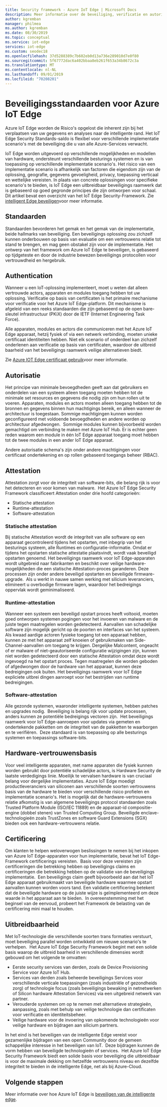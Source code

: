 ```yaml
---
title: Security framework - Azure IoT Edge | Microsoft Docs
description: Meer informatie over de beveiliging, verificatie en autorisatie-normen die zijn gebruikt voor het ontwikkelen van Azure IoT Edge en moeten worden beschouwd als u uw oplossing ontwerpt
author: kgremban
manager: philmea
ms.author: kgremban
ms.date: 08/30/2019
ms.topic: conceptual
ms.service: iot-edge
services: iot-edge
ms.custom: seodec18
ms.openlocfilehash: 37d5288389c7b602eb0d13a736e289010d7e0f80
ms.sourcegitcommit: 5f67772dac6a402bbaa8eb261f653a34b8672c3a
ms.translationtype: MT
ms.contentlocale: nl-NL
ms.lasthandoff: 09/01/2019
ms.locfileid: "70208201"
---
```

# <a name="security-standards-for-azure-iot-edge"></a>Beveiligingsstandaarden voor Azure IoT Edge

Azure IoT Edge worden de Risico's opgelost die inherent zijn bij het verplaatsen van uw gegevens en analyses naar de intelligente rand. Het IoT Edge Security Standards-saldo is flexibel voor verschillende implementatie scenario's met de beveiliging die u van alle Azure-Services verwacht. 

IoT Edge worden uitgevoerd op verschillende mogelijkheden en modellen van hardware, ondersteunt verschillende besturings systemen en is van toepassing op verschillende implementatie scenario's. Het risico van een implementatie scenario is afhankelijk van factoren die eigendom zijn van de oplossing, geografie, gegevens gevoeligheid, privacy, toepassing verticaal en wettelijke vereisten. In plaats van concrete oplossingen voor specifieke scenario's te bieden, is IoT Edge een uitbreidbaar beveiligings raamwerk dat is gebaseerd op goed gegronde principes die zijn ontworpen voor schaal. 
 
Dit artikel bevat een overzicht van het IoT Edge Security-Framework. Zie [intelligent Edge beveiligen](https://azure.microsoft.com/blog/securing-the-intelligent-edge/)voor meer informatie.

## <a name="standards"></a>Standaarden

Standaarden bevorderen het gemak en het gemak van de implementatie, beide hallmarks van beveiliging. Een beveiligings oplossing zou zichzelf kunnen onderbouwen op basis van evaluatie om een vertrouwens relatie tot stand te brengen, en mag geen obstakel zijn voor de implementatie. Het ontwerp van het framework om Azure IoT Edge te beveiligen, is gebaseerd op tijdgeteste en door de industrie bewezen beveiligings protocollen voor vertrouwdheid en hergebruik. 

## <a name="authentication"></a>Authentication

Wanneer u een IoT-oplossing implementeert, moet u weten dat alleen vertrouwde actors, apparaten en modules toegang hebben tot uw oplossing. Verificatie op basis van certificaten is het primaire mechanisme voor verificatie voor het Azure IoT Edge-platform. Dit mechanisme is afgeleid van een reeks standaarden die zijn gebaseerd op de open bare-sleutel infrastructuur (PKiX) door de IETF (Internet Engineering Task Force).     

Alle apparaten, modules en actors die communiceren met het Azure IoT Edge apparaat, hetzij fysiek of via een netwerk verbinding, moeten unieke certificaat identiteiten hebben. Niet elk scenario of onderdeel kan zichzelf onderlenen aan verificatie op basis van certificaten, waardoor de uitbreid baarheid van het beveiligings raamwerk veilige alternatieven biedt. 

Zie [Azure IOT Edge certificaat gebruik](iot-edge-certs.md)voor meer informatie.

## <a name="authorization"></a>Autorisatie

Het principe van minimale bevoegdheden geeft aan dat gebruikers en onderdelen van een systeem alleen toegang moeten hebben tot de minimale set resources en gegevens die nodig zijn om hun rollen uit te voeren. Apparaten, modules en actors moeten alleen toegang hebben tot de bronnen en gegevens binnen hun machtigings bereik, en alleen wanneer de architectuur is toegestaan. Sommige machtigingen kunnen worden geconfigureerd met voldoende bevoegdheden en andere worden op architectuur afgedwongen.  Sommige modules kunnen bijvoorbeeld worden gemachtigd om verbinding te maken met Azure IoT Hub. Er is echter geen reden waarom een module in één IoT Edge apparaat toegang moet hebben tot de twee modules in een ander IoT Edge apparaat.

Andere autorisatie schema's zijn onder andere machtigingen voor certificaat ondertekening en op rollen gebaseerd toegangs beheer (RBAC). 

## <a name="attestation"></a>Attestation

Attestation zorgt voor de integriteit van software-bits, die belang rijk is voor het detecteren en voor komen van malware.  Het Azure IoT Edge Security Framework classificeert Attestation onder drie hoofd categorieën:

* Statische attestation
* Runtime-attestation
* Software-attestation

### <a name="static-attestation"></a>Statische attestation

Bij statische Attestation wordt de integriteit van alle software op een apparaat gecontroleerd tijdens het opstarten, met inbegrip van het besturings systeem, alle Runtimes en configuratie-informatie. Omdat er tijdens het opstarten statische attestatie plaatsvindt, wordt vaak beveiligd opstarten genoemd. Het beveiligings raamwerk voor IoT Edge-apparaten wordt uitgebreid naar fabrikanten en beschikt over veilige hardware-mogelijkheden die een statische Attestation-proces garanderen. Deze processen zijn onder andere beveiligd opstarten en beveiligde firmware-upgrade.  Als u werkt in nauwe samen werking met silicium leveranciers, elimineert u overbodige firmware lagen, waardoor het bedreigings oppervlak wordt geminimaliseerd. 

### <a name="runtime-attestation"></a>Runtime-attestation

Wanneer een systeem een beveiligd opstart proces heeft voltooid, moeten goed ontworpen systemen pogingen voor het invoeren van malware en de juiste tegen maatregelen worden gedetecteerd. Aanvallen van schadelijke software zijn mogelijk gericht op de poorten en interfaces van het systeem. Als kwaad aardige actoren fysieke toegang tot een apparaat hebben, kunnen ze met het apparaat zelf knoeien of gebruikmaken van Side-Channel-aanvallen om toegang te krijgen. Dergelijke Malcontent, ongeacht of er malware of niet-geautoriseerde configuratie wijzigingen zijn, kunnen niet worden gedetecteerd door een statische Attestation omdat deze wordt ingevoegd na het opstart proces. Tegen maatregelen die worden geboden of afgedwongen door de hardware van het apparaat, kunnen deze bedreigingen ook buiten.  Het beveiligings raamwerk voor IoT Edge expliciete uitbrei dingen aanroept voor het bestrijden van runtime bedreigingen.  

### <a name="software-attestation"></a>Software-attestation

Alle gezonde systemen, waaronder intelligente systemen, hebben patches en upgrades nodig.  Beveiliging is belang rijk voor update processen, anders kunnen ze potentiële bedreigings vectoren zijn.  Het beveiligings raamwerk voor IoT Edge-aanroepen voor updates via gemeten en ondertekende pakketten om de integriteit van de pakketten te waarborgen en te verifiëren.  Deze standaard is van toepassing op alle besturings systemen en toepassings software-bits. 

## <a name="hardware-root-of-trust"></a>Hardware-vertrouwensbasis

Voor veel intelligente apparaten, met name apparaten die fysiek kunnen worden gebruikt door potentiële schadelijke actors, is Hardware Security de laatste verdedigings linie. Moeilijk te vervalsen hardware is van cruciaal belang voor dergelijke implementaties. Azure IoT Edge moedigt productleveranciers van siliconen aan verschillende soorten vertrouwens basis van de hardware te bieden voor verschillende risico profielen en implementatie scenario's. Het is mogelijk dat de hardware-vertrouwens relatie afkomstig is van algemene beveiligings protocol standaarden zoals Trusted Platform Module (ISO/IEC 11889) en de apparaat-id compositie-engine (dobbel stenen) van Trusted Computing Group. Beveiligde enclave-technologieën zoals TrustZones en software Guard Extensions (SGX) bieden ook een hardware-vertrouwens relatie. 

## <a name="certification"></a>Certificering

Om klanten te helpen weloverwogen beslissingen te nemen bij het inkopen van Azure IoT Edge-apparaten voor hun implementatie, bevat het IoT Edge-Framework certificerings vereisten.  Basis voor deze vereisten zijn certificeringen die betrekking hebben op beveiligings claims en certificeringen die betrekking hebben op de validatie van de beveiligings implementatie.  Een beveiligings claim geeft bijvoorbeeld aan dat het IoT Edge apparaat gebruikmaakt van beveiligde hardware waarmee opstart aanvallen kunnen worden voors tand. Een validatie certificering betekent dat de beveiligde hardware op de juiste wijze is geïmplementeerd om deze waarde in het apparaat aan te bieden.  In overeenstemming met het beginsel van de eenvoud, probeert het Framework de belasting van de certificering mini maal te houden.   

## <a name="extensibility"></a>Uitbreidbaarheid

Met IoT-technologie die verschillende soorten trans formaties verstuurt, moet beveiliging parallel worden ontwikkeld om nieuwe scenario's te verhelpen.  Het Azure IoT Edge Security Framework begint met een solide basis waarop de uitbreid baarheid in verschillende dimensies wordt gebouwd om het volgende te omvatten: 

* Eerste security services van derden, zoals de Device Provisioning Service voor Azure IoT Hub.
* Services van derden zoals beheerde beveiligings Services voor verschillende verticale toepassingen (zoals industriële of gezondheids zorg) of technologie focus (zoals beveiligings bewaking in netnetwerken of Silicon hardware Attestation Services) via een uitgebreid netwerk van partner.
* Verouderde systemen om op te nemen met alternatieve strategieën, aanpassing, zoals met behulp van veilige technologie dan certificaten voor verificatie en identiteitsbeheer.
* Veilige hardware voor de invoering van opkomende technologieën voor veilige hardware en bijdragen aan silicium partners.

In het eind is het beveiligen van de intelligente Edge vereist voor gezamenlijke bijdragen van een open Community door de gemeen schappelijke interesse in het beveiligen van IoT.  Deze bijdragen kunnen de vorm hebben van beveiligde technologieën of services.  Het Azure IoT Edge Security Framework biedt een solide basis voor beveiliging die uitbreidbaar is voor de maximale dekking om hetzelfde vertrouwens niveau en dezelfde integriteit te bieden in de intelligente Edge, net als bij Azure-Cloud.  

## <a name="next-steps"></a>Volgende stappen

Meer informatie over hoe Azure IoT Edge is [beveiligen van de intelligente edge](https://azure.microsoft.com/blog/securing-the-intelligent-edge/).

